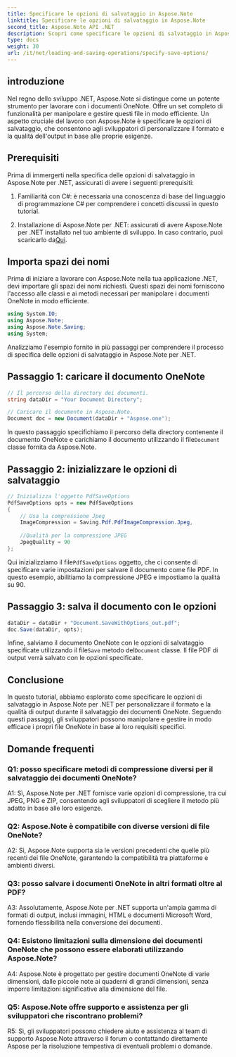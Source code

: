 ```yaml
---
title: Specificare le opzioni di salvataggio in Aspose.Note
linktitle: Specificare le opzioni di salvataggio in Aspose.Note
second_title: Aspose.Note API .NET
description: Scopri come specificare le opzioni di salvataggio in Aspose.Note per .NET per personalizzare il formato di output e la qualità dei documenti OneNote.
type: docs
weight: 30
url: /it/net/loading-and-saving-operations/specify-save-options/
---
```

## introduzione

Nel regno dello sviluppo .NET, Aspose.Note si distingue come un potente strumento per lavorare con i documenti OneNote. Offre un set completo di funzionalità per manipolare e gestire questi file in modo efficiente. Un aspetto cruciale del lavoro con Aspose.Note è specificare le opzioni di salvataggio, che consentono agli sviluppatori di personalizzare il formato e la qualità dell'output in base alle proprie esigenze.

## Prerequisiti

Prima di immergerti nella specifica delle opzioni di salvataggio in Aspose.Note per .NET, assicurati di avere i seguenti prerequisiti:

1. Familiarità con C#: è necessaria una conoscenza di base del linguaggio di programmazione C# per comprendere i concetti discussi in questo tutorial.
   
2.  Installazione di Aspose.Note per .NET: assicurati di avere Aspose.Note per .NET installato nel tuo ambiente di sviluppo. In caso contrario, puoi scaricarlo da[Qui](https://releases.aspose.com/note/net/).

## Importa spazi dei nomi

Prima di iniziare a lavorare con Aspose.Note nella tua applicazione .NET, devi importare gli spazi dei nomi richiesti. Questi spazi dei nomi forniscono l'accesso alle classi e ai metodi necessari per manipolare i documenti OneNote in modo efficiente.

```csharp
using System.IO;
using Aspose.Note;
using Aspose.Note.Saving;
using System;
```

Analizziamo l'esempio fornito in più passaggi per comprendere il processo di specifica delle opzioni di salvataggio in Aspose.Note per .NET.

## Passaggio 1: caricare il documento OneNote

```csharp
// Il percorso della directory dei documenti.
string dataDir = "Your Document Directory";

// Caricare il documento in Aspose.Note.
Document doc = new Document(dataDir + "Aspose.one");
```

 In questo passaggio specifichiamo il percorso della directory contenente il documento OneNote e carichiamo il documento utilizzando il file`Document` classe fornita da Aspose.Note.

## Passaggio 2: inizializzare le opzioni di salvataggio

```csharp
// Inizializza l'oggetto PdfSaveOptions
PdfSaveOptions opts = new PdfSaveOptions
{
    // Usa la compressione Jpeg
    ImageCompression = Saving.Pdf.PdfImageCompression.Jpeg,
    
    //Qualità per la compressione JPEG
    JpegQuality = 90
};
```

 Qui inizializziamo il file`PdfSaveOptions` oggetto, che ci consente di specificare varie impostazioni per salvare il documento come file PDF. In questo esempio, abilitiamo la compressione JPEG e impostiamo la qualità su 90.

## Passaggio 3: salva il documento con le opzioni

```csharp
dataDir = dataDir + "Document.SaveWithOptions_out.pdf";
doc.Save(dataDir, opts);
```

 Infine, salviamo il documento OneNote con le opzioni di salvataggio specificate utilizzando il file`Save` metodo del`Document` classe. Il file PDF di output verrà salvato con le opzioni specificate.

## Conclusione

In questo tutorial, abbiamo esplorato come specificare le opzioni di salvataggio in Aspose.Note per .NET per personalizzare il formato e la qualità di output durante il salvataggio dei documenti OneNote. Seguendo questi passaggi, gli sviluppatori possono manipolare e gestire in modo efficace i propri file OneNote in base ai loro requisiti specifici.

## Domande frequenti

### Q1: posso specificare metodi di compressione diversi per il salvataggio dei documenti OneNote?

A1: Sì, Aspose.Note per .NET fornisce varie opzioni di compressione, tra cui JPEG, PNG e ZIP, consentendo agli sviluppatori di scegliere il metodo più adatto in base alle loro esigenze.

### Q2: Aspose.Note è compatibile con diverse versioni di file OneNote?

A2: Sì, Aspose.Note supporta sia le versioni precedenti che quelle più recenti dei file OneNote, garantendo la compatibilità tra piattaforme e ambienti diversi.

### Q3: posso salvare i documenti OneNote in altri formati oltre al PDF?

A3: Assolutamente, Aspose.Note per .NET supporta un'ampia gamma di formati di output, inclusi immagini, HTML e documenti Microsoft Word, fornendo flessibilità nella conversione dei documenti.

### Q4: Esistono limitazioni sulla dimensione dei documenti OneNote che possono essere elaborati utilizzando Aspose.Note?

A4: Aspose.Note è progettato per gestire documenti OneNote di varie dimensioni, dalle piccole note ai quaderni di grandi dimensioni, senza imporre limitazioni significative alla dimensione del file.

### Q5: Aspose.Note offre supporto e assistenza per gli sviluppatori che riscontrano problemi?

R5: Sì, gli sviluppatori possono chiedere aiuto e assistenza al team di supporto Aspose.Note attraverso il forum o contattando direttamente Aspose per la risoluzione tempestiva di eventuali problemi o domande.